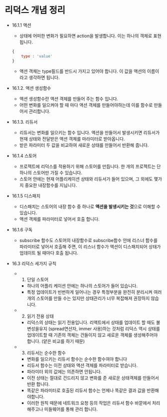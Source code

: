 # 리덕스 개념 정리

* 16.1.1 액션
    - 상태에 어떠한 변화가 필요하면 action을 발생합니다. 이는 하나의 객체로 표현됩니다.
    ```javascript
    {
        type : 'value'
    }
    ```
    - 액션 객체는 type필드를 반드시 가지고 있어야 합니다. 이 값을 액션의 이름이라고 생각하면 됩니다. 

* 16.1.2. 액션 생성함수
    - 액션 생성함수란 액션 객체를 만들어 주는 함수 입니다.
    - 어떤 변화를 일으켜야 할 때 마다 액션 객체를 만들어야하는데 이를 함수로 만들어서 관리합니다. 

* 16.1.3. 리듀서
    - 리듀서는 변화를 일으키는 함수 입니다. 액션을 만들어서 발생시키면 리듀서가 현재 상태와 전달받은 액션 객체를 마라미터로 받아옵니다. 
    - 받은 파라미터 두 값을 비교하여 새로운 상태를 만들어서 반환해 줍니다.

* 16.1.4 스토어
    - 프로젝트에 리덕스를 적용하기 위해 스토어를 만듭니다. 한 개의 프로젝트는 단 하나의 스토어만 가질 수 있습니다.
    - 스토어 안에는 현재 어플리케이션 상태와 리듀서가 들어 있으며, 그 외에도 몇가지 중요한 내장함수를 지닙니다.


* 16.1.5 디스패치
    - 디스패치는 스토어의 내장 함수 중 하나로 **액션을 발생시키는 것**으로 이해할 수 있습니다.
    - 액션 객체를 파라미터로 넣어서 호출 합니다.

* 16.1.6 구독
    - subscribe 함수도 스토어의 내장함수로 subscribe함수 안에 리스너 함수를 파라미터로 넣어서 호출해 주면, 이 리스너 함수가 액션이 디스패치되어 상태가 업데이트 될 때마다 호출 됩니다. 

* 16.3 리덕스 세가지 규칙
    - 1. 단일 스토어
        - 하나의 어플리 케이션 안에는 하나의 스토어가 들어 있습니다.
        - 특정 업데이트가 빈번하게 일어나는 경우 특정부분을 완전히 분리시켜 여러개의 스토어를 만들 수는 있지만 상태관리가 너무 복잡해져 권장하지 않습니다.
    - 2. 읽기 전용 상태
        - 리덕스의 상태는 읽기 전용입니다. 리액트에서 상태를 업데이트 할 때도 불변성을유지 (spread연산자, immer 사용)하는 것처럼 리덕스 역시 상태를 업데이트할 때 기존의 객체는 건들이지 않고 새로운 객체를 생성해주어야 합니다. (얕은 비교를 하기 때문)
    - 3. 리듀서는 순수한 함수
        - 변화를 일으키는 리듀서 함수는 순수한 함수여야 합니다
        - 리듀서 함수는 이전 상태와 액션 객체를 파라미터로 받습니다.
        - 파라미터 외의 값에는 의존하면 안됩니다.
        - 이전 상태는 절대로 건드리지 않고 변화를 준 새로운 상태객체를 만들어서 반환 합니다.
        - 똑같은 파라미터로 호출된 리듀서 함수는 언제나 똑같은 결과 값을 반환해야합니다. 
        - 이러한 원칙 때문에 네트워크 요청 등의 작업은 리듀서 함수 바깥에서 처리해주고나 미들웨어를 통해 관리 합니다.